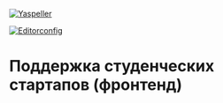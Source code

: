 [![Yaspeller](https://github.com/igsekor/new/actions/workflows/speller.yml/badge.svg?branch=main&event=push)](https://github.com/igsekor/new/actions/workflows/speller.yml)

[![Editorconfig](https://github.com/igsekor/new/actions/workflows/editorconfig.yml/badge.svg?branch=main&event=push)](https://github.com/igsekor/new/actions/workflows/editorconfig.yml)

# Поддержка студенческих стартапов (фронтенд)
